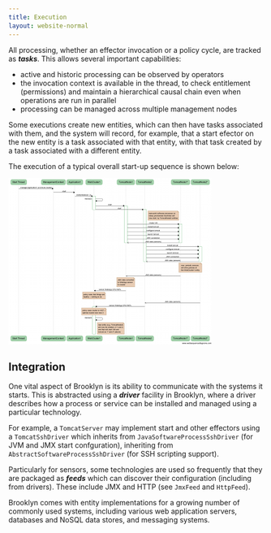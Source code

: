 ```yaml
---
title: Execution
layout: website-normal
---
```


All processing, whether an effector invocation or a policy cycle, are tracked as ***tasks***. This allows several important capabilities:

*	active and historic processing can be observed by operators
*	the invocation context is available in the thread, to check entitlement (permissions) and maintain a
hierarchical causal chain even when operations are run in parallel
*	processing can be managed across multiple management nodes

Some executions create new entities, which can then have tasks associated with them, and the system will record, for example, that a start efector on the new entity is a task associated with that entity, with that task
created by a task associated with a different entity.

The execution of a typical overall start-up sequence is shown below:

[![Brooklyn Flow Diagram](brooklyn-flow-websequencediagrams.com-w400.png "Brooklyn Flow Diagram" )](brooklyn-flow-websequencediagrams.com.png)


## Integration

One vital aspect of Brooklyn is its ability to communicate with the systems it starts. This is abstracted using a ***driver*** facility in Brooklyn, where a
driver describes how a process or service can be installed and managed using a particular technology.

For example, a ``TomcatServer`` may implement start and other effectors using a ``TomcatSshDriver`` which inherits from ``JavaSoftwareProcessSshDriver`` (for JVM and JMX start confguration), inheriting from ``AbstractSoftwareProcessSshDriver``
(for SSH scripting support).

Particularly for sensors, some technologies are used so frequently that they are
packaged as ***feeds*** which can discover their configuration (including from drivers). These include JMX and HTTP (see ``JmxFeed`` and ``HttpFeed``).

Brooklyn comes with entity implementations for a growing number of commonly used systems, including various web application servers, databases and NoSQL data stores, and messaging systems.


